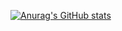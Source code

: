 [![Anurag's GitHub stats](https://github-readme-stats.vercel.app/api?username=NikitaKazakow)](https://github.com/anuraghazra/github-readme-stats)
